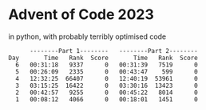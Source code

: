 # Advent of Code 2023
in python, with probably terribly optimised code
```
      --------Part 1--------   --------Part 2--------
Day       Time   Rank  Score       Time   Rank  Score
  6   00:31:18   9337      0   00:31:39   7519      0
  5   00:26:09   2335      0   00:43:47    599      0
  4   12:32:25  66407      0   12:40:19  53961      0
  3   03:15:25  16422      0   03:30:16  13423      0
  2   00:42:57   9255      0   00:45:22   8014      0
  1   00:08:12   4066      0   00:18:01   1451      0
```
